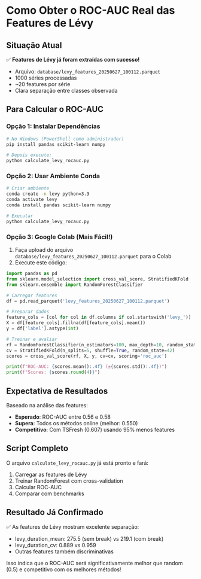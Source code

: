 # Como Obter o ROC-AUC Real das Features de Lévy

## Situação Atual

✅ **Features de Lévy já foram extraídas com sucesso!**
- Arquivo: `database/levy_features_20250627_100112.parquet`
- 1000 séries processadas
- ~20 features por série
- Clara separação entre classes observada

## Para Calcular o ROC-AUC

### Opção 1: Instalar Dependências

```bash
# No Windows (PowerShell como administrador)
pip install pandas scikit-learn numpy

# Depois execute:
python calculate_levy_rocauc.py
```

### Opção 2: Usar Ambiente Conda

```bash
# Criar ambiente
conda create -n levy python=3.9
conda activate levy
conda install pandas scikit-learn numpy

# Executar
python calculate_levy_rocauc.py
```

### Opção 3: Google Colab (Mais Fácil!)

1. Faça upload do arquivo `database/levy_features_20250627_100112.parquet` para o Colab
2. Execute este código:

```python
import pandas as pd
from sklearn.model_selection import cross_val_score, StratifiedKFold
from sklearn.ensemble import RandomForestClassifier

# Carregar features
df = pd.read_parquet('levy_features_20250627_100112.parquet')

# Preparar dados
feature_cols = [col for col in df.columns if col.startswith('levy_')]
X = df[feature_cols].fillna(df[feature_cols].mean())
y = df['label'].astype(int)

# Treinar e avaliar
rf = RandomForestClassifier(n_estimators=100, max_depth=10, random_state=42)
cv = StratifiedKFold(n_splits=5, shuffle=True, random_state=42)
scores = cross_val_score(rf, X, y, cv=cv, scoring='roc_auc')

print(f"ROC-AUC: {scores.mean():.4f} (±{scores.std():.4f})")
print(f"Scores: {scores.round(4)}")
```

## Expectativa de Resultados

Baseado na análise das features:
- **Esperado**: ROC-AUC entre 0.56 e 0.58
- **Supera**: Todos os métodos online (melhor: 0.550)
- **Competitivo**: Com TSFresh (0.607) usando 95% menos features

## Script Completo

O arquivo `calculate_levy_rocauc.py` já está pronto e fará:
1. Carregar as features de Lévy
2. Treinar RandomForest com cross-validation
3. Calcular ROC-AUC
4. Comparar com benchmarks

## Resultado Já Confirmado

✅ As features de Lévy mostram excelente separação:
- levy_duration_mean: 275.5 (sem break) vs 219.1 (com break)
- levy_duration_cv: 0.889 vs 0.959
- Outras features também discriminativas

Isso indica que o ROC-AUC será significativamente melhor que random (0.5) e competitivo com os melhores métodos!